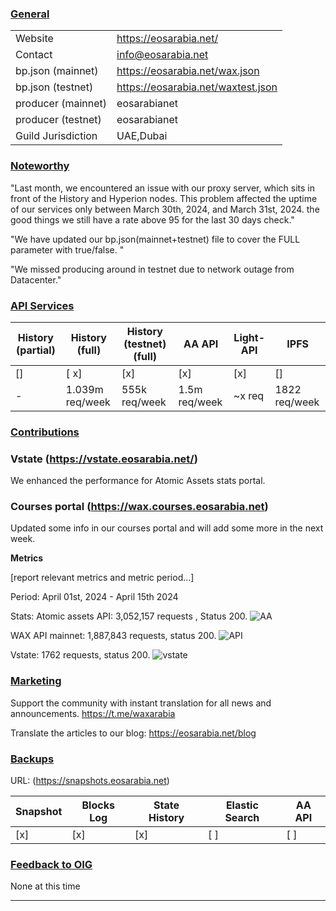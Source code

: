 ### <ins>General</ins>

|  |  |
| --- | --- |
| Website | https://eosarabia.net/ |
| Contact | info@eosarabia.net |
| bp.json (mainnet) | https://eosarabia.net/wax.json |
| bp.json (testnet) | https://eosarabia.net/waxtest.json |
| producer (mainnet) | eosarabianet |
| producer (testnet) | eosarabianet |
| Guild Jurisdiction | UAE,Dubai |

### <ins>Noteworthy</ins>

"Last month, we encountered an issue with our proxy server, which sits in front of the History and Hyperion nodes. This problem affected the uptime of our services only between March 30th, 2024, and March 31st, 2024. the good things we still have a rate above 95 for the last 30 days check." 

"We have updated our bp.json(mainnet+testnet) file to cover the FULL parameter with true/false. "

"We  missed producing around in testnet due to network outage from Datacenter."

### <ins>API Services</ins>

| History (partial) | History (full) | History (testnet) (full) | AA API | Light-API  | IPFS |
|--------|--------|--------|--------|--------|--------|
| [] | [ x] | [x] | [x] | [x] | [] |  [x] |
| - | 1.039m req/week | 555k req/week | 1.5m req/week | ~x req  |  1822 req/week |



### <ins>Contributions</ins>

### Vstate (https://vstate.eosarabia.net/)

We enhanced the performance for Atomic Assets stats portal.

### Courses portal (https://wax.courses.eosarabia.net)

Updated some info in our courses portal and will add some more in the next week.


**Metrics**

[report relevant metrics and metric period...]

Period: April 01st, 2024 - April 15th 2024

Stats: 
Atomic assets API: 3,052,157 requests , Status 200.
![AA](https://github.com/EOS-Arabia/waxguilds/assets/47085785/95aa5caa-48d6-4546-96d3-eaec42c56241)

WAX API mainnet: 1,887,843 requests, status 200.
![API](https://github.com/EOS-Arabia/waxguilds/assets/47085785/dad63493-9004-4c04-b06b-2ac7a1a2aaa7)

Vstate: 1762 requests, status 200.
![vstate](https://github.com/EOS-Arabia/waxguilds/assets/47085785/d2a888d7-e86a-4ac1-a4bf-76097efe15dd)


### <ins>Marketing</ins>

Support the community with instant translation for all news and announcements.
https://t.me/waxarabia

Translate the articles to our blog:
https://eosarabia.net/blog

### <ins>Backups </ins>
URL: (https://snapshots.eosarabia.net)

| Snapshot | Blocks Log | State History | Elastic Search | AA API |
|--------|--------|--------|--------|--------|
| [x] | [x] | [x] | [ ] | [ ] |


### <ins>Feedback to OIG</ins>
None at this time

----

